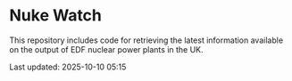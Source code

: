 # Nuke Watch

This repository includes code for retrieving the latest information available on the output of EDF nuclear power plants in the UK.

Last updated: 2025-10-10 05:15